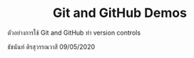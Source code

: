 <h1 align=center>Git and GitHub Demos</h1>

ตัวอย่างการใช้ Git and GitHub ทำ version controls

ธัชนันท์ ติรสุวรรณวาสี
09/05/2020
